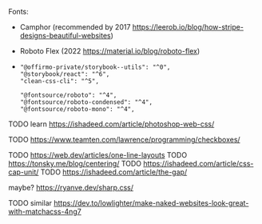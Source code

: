 


Fonts:
- Camphor (recommended by 2017 https://leerob.io/blog/how-stripe-designs-beautiful-websites)
- Roboto Flex (2022 https://material.io/blog/roboto-flex)


-
      "@offirmo-private/storybook--utils": "^0",
      "@storybook/react": "^6",
      "clean-css-cli": "^5",

      "@fontsource/roboto": "^4",
      "@fontsource/roboto-condensed": "^4",
      "@fontsource/roboto-mono": "^4",


TODO learn https://ishadeed.com/article/photoshop-web-css/

TODO https://www.teamten.com/lawrence/programming/checkboxes/

TODO https://web.dev/articles/one-line-layouts
TODO https://tonsky.me/blog/centering/
TODO https://ishadeed.com/article/css-cap-unit/
TODO https://ishadeed.com/article/the-gap/

maybe? https://ryanve.dev/sharp.css/

TODO similar https://dev.to/lowlighter/make-naked-websites-look-great-with-matchacss-4ng7
